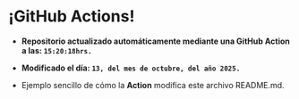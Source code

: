 # ¡GitHub Actions!
* **Repositorio actualizado automáticamente mediante una GitHub Action a las: `15:20:18hrs.`**
* **Modificado el día: `13, del mes de octubre, del año 2025.`**

* Ejemplo sencillo de cómo la **Action** modifica este archivo README.md.
